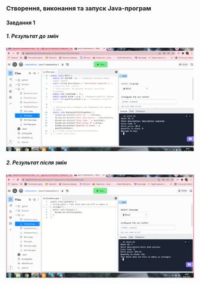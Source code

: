 ### Створення, виконання та запуск Java-програм
#### Завдання 1
##### 1. Результат до змін
![alt-Фото1](https://github.com/ppc-ntu-khpi/java-0-vladavasileva/blob/master/Solution/Task1.PNG "До змін") 
##### 2. Результат після змін 
![alt-Фото2](https://github.com/ppc-ntu-khpi/java-0-vladavasileva/blob/master/Solution/Task2.2.PNG "Після змін") 

